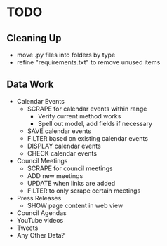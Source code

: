 # TODO

## Cleaning Up

- move .py files into folders by type
- refine "requirements.txt" to remove unused items

## Data Work

- Calendar Events
  - SCRAPE for calendar events within range
    - Verify current method works
    - Spell out model, add fields if necessary
  - SAVE calendar events
  - FILTER based on existing calendar events
  - DISPLAY calendar events
  - CHECK calendar events
- Council Meetings
  - SCRAPE for council meetings
  - ADD new meetings
  - UPDATE when links are added
  - FILTER to only scrape certain meetings
- Press Releases
  - SHOW page content in web view
- Council Agendas
- YouTube videos
- Tweets
- Any Other Data?
